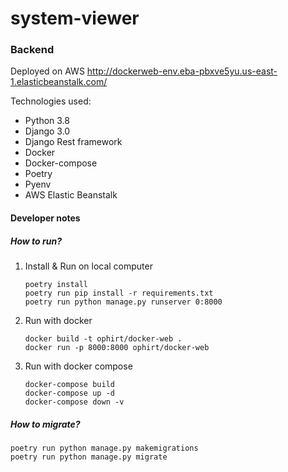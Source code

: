 # system-viewer

### Backend

Deployed on AWS
http://dockerweb-env.eba-pbxve5yu.us-east-1.elasticbeanstalk.com/

Technologies used:
- Python 3.8
- Django 3.0
- Django Rest framework
- Docker
- Docker-compose
- Poetry
- Pyenv
- AWS Elastic Beanstalk

#### Developer notes

##### How to run?
1. Install & Run on local computer
    ```shell script
    poetry install
    poetry run pip install -r requirements.txt
    poetry run python manage.py runserver 0:8000
    ```

2. Run with docker
    ```shell script
    docker build -t ophirt/docker-web .
    docker run -p 8000:8000 ophirt/docker-web
    ```

3. Run with docker compose
    ```shell script
    docker-compose build
    docker-compose up -d
    docker-compose down -v
    ```

##### How to migrate?
```shell script
poetry run python manage.py makemigrations
poetry run python manage.py migrate
```